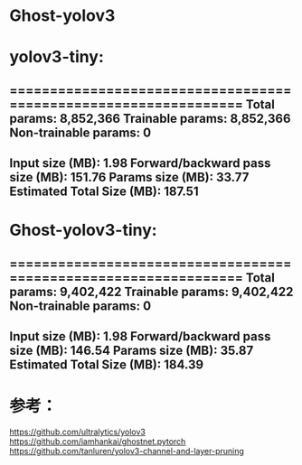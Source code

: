 # Ghost-yolov3

# yolov3-tiny:
================================================================
Total params: 8,852,366
Trainable params: 8,852,366
Non-trainable params: 0
----------------------------------------------------------------
Input size (MB): 1.98
Forward/backward pass size (MB): 151.76
Params size (MB): 33.77
Estimated Total Size (MB): 187.51
----------------------------------------------------------------
# Ghost-yolov3-tiny:

================================================================
Total params: 9,402,422
Trainable params: 9,402,422
Non-trainable params: 0
----------------------------------------------------------------
Input size (MB): 1.98
Forward/backward pass size (MB): 146.54
Params size (MB): 35.87
Estimated Total Size (MB): 184.39
----------------------------------------------------------------

# 参考：

https://github.com/ultralytics/yolov3 
https://github.com/iamhankai/ghostnet.pytorch
https://github.com/tanluren/yolov3-channel-and-layer-pruning
